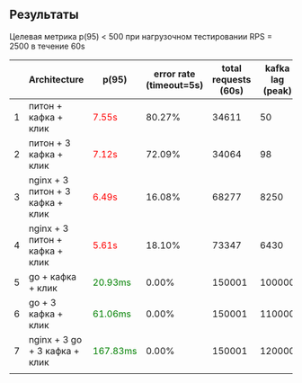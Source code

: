 
## Результаты

Целевая метрика p(95) < 500 при нагрузочном тестировании RPS = 2500 в течение 60s


|     | Architecture                     | p(95)    | error rate (timeout=5s) | total requests (60s) | kafka lag (peak) | kafka lag solve |
| --- | -------------------------------- | -------- | ----------------------- | -------------------- | ---------------- | --------------- |
| 1   | питон + кафка + клик             | <font color="red">7.55s</color>    | 80.27%                  | 34611                | 50               | 1:15            |
| 2   | питон + 3 кафка + клик           | <font color="red">7.12s</color>    | 72.09%                  | 34064                | 98               | 1:15            |
| 3   | nginx + 3 питон + 3 кафка + клик | <font color="red">6.49s</color>    | 16.08%                  | 68277                | 8250             | 1:30            |
| 4   | nginx + 3 питон + кафка + клик   | <font color="red">5.61s</color>    | 18.10%                  | 73347                | 6430             | 1:30            |
| 5   | go + кафка + клик                | <font color="green">20.93ms</color>  | 0.00%                   | 150001               | 100000           | 2:15            |
| 6   | go + 3 кафка + клик              | <font color="green">61.06ms</color>  | 0.00%                   | 150001               | 110000           | 2:30            |
| 7   | nginx + 3 go + 3 кафка + клик    | <font color="green">167.83ms</color> | 0.00%                   | 150001               | 120000           | 2:30            |
|     |                                  |          |                         |                      |                  |                 |
